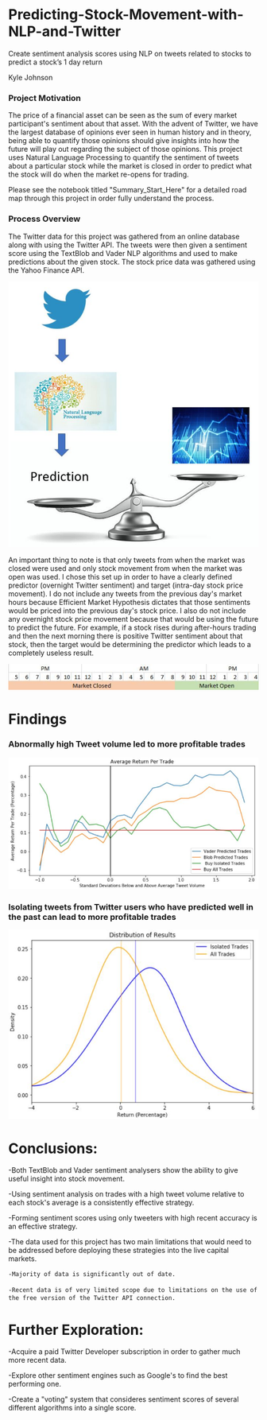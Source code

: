 # Predicting-Stock-Movement-with-NLP-and-Twitter
Create sentiment analysis scores using NLP on tweets related to stocks to predict a stock’s 1 day return

Kyle Johnson

### Project Motivation
The price of a financial asset can be seen as the sum of every market participant's sentiment about that asset.  With the advent of Twitter, we have the largest database of opinions ever seen in human history and in theory, being able to quantify those opinions should give insights into how the future will play out regarding the subject of those opinions.  This project uses Natural Language Processing to quantify the sentiment of tweets about a particular stock while the market is closed in order to predict what the stock will do when the market re-opens for trading.

Please see the notebook titled "Summary_Start_Here" for a detailed road map through this project in order fully understand the process.

### Process Overview
The Twitter data for this project was gathered from an online database along with using the Twitter API.  The tweets were then given a sentiment score using the TextBlob and Vader NLP algorithms and used to make predictions about the given stock.  The stock price data was gathered using the Yahoo Finance API. 

![Diagram](https://github.com/kylejohnson363/Predicting-Stock-Movement-with-NLP-and-Twitter/blob/master/Diagram.JPG)

An important thing to note is that only tweets from when the market was closed were used and only stock movement from when the market was open was used. I chose this set up in order to have a clearly defined predictor (overnight Twitter sentiment) and target (intra-day stock price movement). I do not include any tweets from the previous day's market hours because Efficient Market Hypothesis dictates that those sentiments would be priced into the previous day's stock price. I also do not include any overnight stock price movement because that would be using the future to predict the future. For example, if a stock rises during after-hours trading and then the next morning there is positive Twitter sentiment about that stock, then the target would be determining the predictor which leads to a completely useless result.

![Time_Sep](https://github.com/kylejohnson363/Predicting-Stock-Movement-with-NLP-and-Twitter/blob/master/Time%20Separation.JPG)

# Findings

### Abnormally high Tweet volume led to more profitable trades

![High_volume](https://github.com/kylejohnson363/Predicting-Stock-Movement-with-NLP-and-Twitter/blob/master/High%20Tweet%20Volume.JPG)

### Isolating tweets from Twitter users who have predicted well in the past can lead to more profitable trades

![Best_Tweeters](https://github.com/kylejohnson363/Predicting-Stock-Movement-with-NLP-and-Twitter/blob/master/Best%20Tweeters.JPG)

# Conclusions:
-Both TextBlob and Vader sentiment analysers show the ability to give useful insight into stock movement.

-Using sentiment analysis on trades with a high tweet volume relative to each stock's average is a consistently effective strategy.

-Forming sentiment scores using only tweeters with high recent accuracy is an effective strategy.

-The data used for this project has two main limitations that would need to be addressed before deploying these strategies into the live capital markets.

    -Majority of data is significantly out of date.
  
    -Recent data is of very limited scope due to limitations on the use of the free version of the Twitter API connection.
# Further Exploration:
-Acquire a paid Twitter Developer subscription in order to gather much more recent data.

-Explore other sentiment engines such as Google's to find the best performing one.

-Create a "voting" system that consideres sentiment scores of several different algorithms into a single score.
